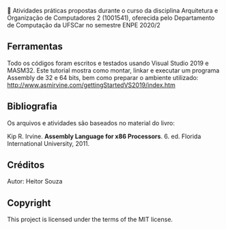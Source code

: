 📖 Atividades práticas propostas durante o curso da disciplina Arquitetura e Organização de Computadores 2 (1001541), oferecida pelo Departamento de Computação da UFSCar no semestre ENPE 2020/2 

## Ferramentas

Todo os códigos foram escritos e testados usando Visual Studio 2019 e MASM32. Este tutorial mostra como montar, linkar e executar um programa Assembly de 32 e 64 bits, bem como preparar o ambiente utilizado: http://www.asmirvine.com/gettingStartedVS2019/index.htm

## Bibliografia

Os arquivos e atividades são baseados no material do livro:

Kip R. Irvine. **Assembly Language for x86 Processors**. 6. ed. Florida International University, 2011.

## Créditos
Autor: Heitor Souza

## Copyright 
This project is licensed under the terms of the MIT license.
